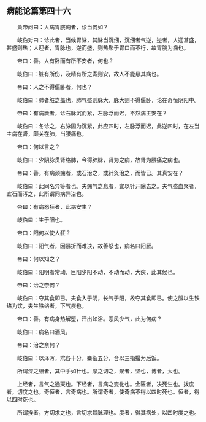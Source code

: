 ## 病能论篇第四十六


&emsp;&emsp;黄帝问曰：人病胃脘痈者，诊当何如？

&emsp;&emsp;岐伯对曰：诊此者，当候胃脉，其脉当沉细，沉细者气逆，逆者，人迎甚盛，甚盛则热；人迎者，胃脉也，逆而盛，则热聚于胃口而不行，故胃脘为痈也。

&emsp;&emsp;帝曰：善。人有卧而有所不安者，何也？

&emsp;&emsp;岐伯曰：脏有所伤，及精有所之寄则安，故人不能悬其病也。

&emsp;&emsp;帝曰：人之不得偃卧者，何也？

&emsp;&emsp;岐伯曰：肺者脏之盖也，肺气盛则脉大，脉大则不得偃卧，论在奇恒阴阳中。

&emsp;&emsp;帝曰：有病厥者，诊右脉沉而紧，左脉浮而迟，不然病主安在？

&emsp;&emsp;岐伯曰：冬诊之，右脉固为沉紧，此应四时，左脉浮而迟，此逆四时，在左当主病在肾，颇关在肺，当腰痛也。

&emsp;&emsp;帝曰：何以言之？

&emsp;&emsp;岐伯曰：少阴脉贯肾络肺，今得肺脉，肾为之病，故肾为腰痛之病也。

&emsp;&emsp;帝曰：善。有病颈痈者，或石治之，或针灸治之，而皆已。其真安在？

&emsp;&emsp;岐伯曰：此同名异等者也。夫痈气之息者，宜以针开除去之。夫气盛血聚者，宜石而泻之，此所谓同病异治也。

&emsp;&emsp;帝曰：有病怒狂者，此病安生？

&emsp;&emsp;岐伯曰：生于阳也。

&emsp;&emsp;帝曰：阳何以使人狂？

&emsp;&emsp;岐伯曰：阳气者，因暴折而难决，故善怒也，病名曰阳厥。

&emsp;&emsp;帝曰：何以知之？

&emsp;&emsp;岐伯曰：阳明者常动，巨阳少阳不动，不动而动，大疾，此其候也。

&emsp;&emsp;帝曰：治之奈何？

&emsp;&emsp;岐伯曰：夺其食即已。夫食入于阴，长气于阳，故夺其食即已。使之服以生铁络为饮，夫生铁络者，下气疾也。

&emsp;&emsp;帝曰：善。有病身热解堕，汗出如浴。恶风少气，此为何病？

&emsp;&emsp;岐伯曰：病名曰酒风。

&emsp;&emsp;帝曰：治之奈何？

&emsp;&emsp;岐伯曰：以泽泻，朮各十分，麋衔五分，合以三指撮为后饭。

&emsp;&emsp;所谓深之细者，其中手如针也。摩之切之，聚者，坚也，博者，大也。

&emsp;&emsp;上经者，言气之通天也。下经者，言病之变化也。金匮者，决死生也。拨度者，切度之也。奇恒者，言奇病也。所谓奇者，使奇病不得以四时死也。恒者，得以四时死也。

&emsp;&emsp;所谓揆者，方切求之也，言切求其脉理也。度者，得其病处，以四时度之也。

